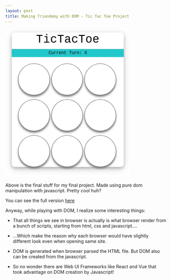 ```yaml
---
layout: post
title: Making friendemy with DOM - Tic Tac Toe Project
---
```


![Tic Tac Toe Demo](/images/gameplay.gif)

Above is the final stuff for my final project. Made using pure dom manipulation with javascript. Pretty cool huh?

You can see the full version [here](/tictactoe)

Anyway, while playing with DOM, I realize some interesting things:

-   That all things we see in browser is actually is what browser render from a bunch of scripts, starting from html, css and javascript....

-   ...Which make the reason why each browser would have slightly different look even when opening same site.

-   DOM is generated when browser parsed the HTML file. But DOM also can be created from the javascript.

-   So no wonder there are Web UI Frameworks like React and Vue that took advantage on DOM creation by Javascript!
